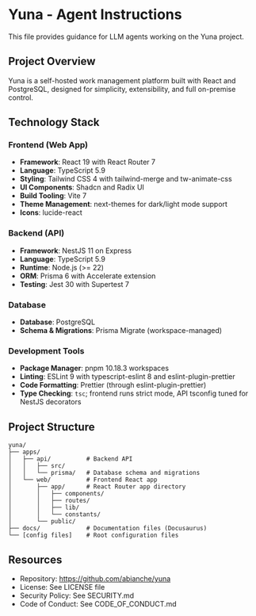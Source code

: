 # Yuna - Agent Instructions

This file provides guidance for LLM agents working on the Yuna project.

## Project Overview

Yuna is a self-hosted work management platform built with React and PostgreSQL, designed for simplicity, extensibility, and full on-premise control.

## Technology Stack

### Frontend (Web App)
- **Framework**: React 19 with React Router 7
- **Language**: TypeScript 5.9
- **Styling**: Tailwind CSS 4 with tailwind-merge and tw-animate-css
- **UI Components**: Shadcn and Radix UI
- **Build Tooling**: Vite 7
- **Theme Management**: next-themes for dark/light mode support
- **Icons**: lucide-react

### Backend (API)
- **Framework**: NestJS 11 on Express
- **Language**: TypeScript 5.9
- **Runtime**: Node.js (>= 22)
- **ORM**: Prisma 6 with Accelerate extension
- **Testing**: Jest 30 with Supertest 7

### Database
- **Database**: PostgreSQL
- **Schema & Migrations**: Prisma Migrate (workspace-managed)

### Development Tools
- **Package Manager**: pnpm 10.18.3 workspaces
- **Linting**: ESLint 9 with typescript-eslint 8 and eslint-plugin-prettier
- **Code Formatting**: Prettier (through eslint-plugin-prettier)
- **Type Checking**: `tsc`; frontend runs strict mode, API tsconfig tuned for NestJS decorators

## Project Structure

```
yuna/
├── apps/
│   ├── api/          # Backend API
│   │   ├── src/
│   │   └── prisma/   # Database schema and migrations
│   └── web/          # Frontend React app
│       ├── app/      # React Router app directory
│       │   ├── components/
│       │   ├── routes/
│       │   ├── lib/
│       │   └── constants/
│       └── public/
├── docs/             # Documentation files (Docusaurus)
└── [config files]    # Root configuration files
```

## Resources
- Repository: https://github.com/abianche/yuna
- License: See LICENSE file
- Security Policy: See SECURITY.md
- Code of Conduct: See CODE_OF_CONDUCT.md
